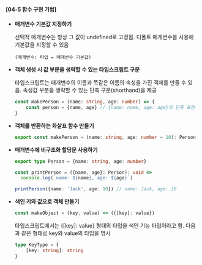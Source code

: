 #### [04-5 함수 구현 기법]

* **매개변수 기본값 지정하기**

  선택적 매개변수는 항상 그 값이 undefined로 고정됨. 디폴트 매개변수를 사용해 기본값을 지정할 수 있음

  ```
  (매개변수: 타입 = 매개변수 기본값)
  ```

* **객체 생성 시 값 부분을 생략할 수 있는 타입스크립트 구문**

  타입스크립트는 매개변수의 이름과 똑같은 이름의 속성을 가진 객체를 만들 수 있음. 속성값 부분을 생략할 수 있는 단축 구문(shorthand)을 제공

  ```typescript
  const makePerson = (name: string, age: number) => {
      const person = {name, age} // {name: name, age: age}의 단축 표현
  }
  ```

* **객체를 반환하는 화살표 함수 만들기**

  ```typescript
  export const makePerson = (name: string, age: number = 10): Person => ({name, age})
  ```

* **매개변수에 비구조화 할당문 사용하기**

  ```typescript
  export type Person = {name: string, age: number}
  
  const printPerson = ({name, age}: Person): void =>
  	console.log(`name: ${name}, age: ${age}`)
  
  printPerson({name: 'Jack', age: 10}) // name: Jack, age: 10
  ```

* **색인 키와 값으로 객체 만들기**

  ```typescript
  const makeObject = (key, value) => ({[key]: value})
  ```

  타입스크립트에서는 {[key]: value} 형태의 타입을 색인 기능 타입이라고 함. 다음과 같은 형태로 key와 value의 타입을 명시

  ```typescript
  type KeyType = {
      [key: string]: string
  }
  ```